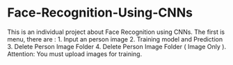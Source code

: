 # Face-Recognition-Using-CNNs
This is an individual project about Face Recognition using CNNs. The first is menu, there are : 1. Input an person image 2. Training model and Prediction 3. Delete Person Image Folder 4. Delete Person Image Folder ( Image Only ). Attention: You must upload images for training. 
